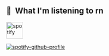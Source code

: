 


<h2> 🚀 &nbsp;What I'm listening to rn</h2>
<p align="left">
<img src="[https://cdn.jsdelivr.net/gh/devicons/devicon/icons/vscode/vscode-original.svg](https://external-content.duckduckgo.com/iu/?u=https%3A%2F%2Fp7.hiclipart.com%2Fpreview%2F158%2F639%2F798%2Fspotify-streaming-media-logo-playlist-spotify-app-icon.jpg&f=1&nofb=1&ipt=9092066fecfb811065e55ec9709f8e548cca7eb0fc26a9ac33bb780066a0a87e&ipo=images:)" alt="spotify" width="45" height="45"/>

</p>

[![spotify-github-profile](https://spotify-github-profile.vercel.app/api/view?uid=wpmw4j4q68qrrrb2ijpl94nte&cover_image=true&theme=novatorem&show_offline=false&background_color=121212&interchange=false&bar_color=53b14f&bar_color_cover=false)](https://github.com/kittinan/spotify-github-profile)
